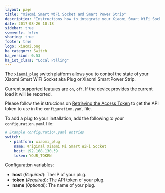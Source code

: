 ```yaml
---
layout: page
title: "Xiaomi Smart WiFi Socket and Smart Power Strip"
description: "Instructions how to integrate your Xiaomi Smart WiFi Socket aka Plug or Xiaomi Smart Power Strip within Home Assistant."
date: 2017-08-26 10:18
sidebar: true
comments: false
sharing: true
footer: true
logo: xiaomi.png
ha_category: Switch
ha_version: 0.53
ha_iot_class: "Local Polling"
---
```


The `xiaomi_plug` switch platform allows you to control the state of your Xiaomi Smart WiFi Socket aka Plug or Xiaomi Smart Power Strip.

Current supported features are `on`, `off`. If the device provides the current load it will be reported.

Please follow the instructions on [Retrieving the Access Token](/xiaomi/#retrieving-the-access-token) to get the API token to use in the `configuration.yaml` file.

To add a plug to your installation, add the following to your `configuration.yaml` file:

```yaml
# Example configuration.yaml entries
switch:
  - platform: xiaomi_plug
    name: Original Xiaomi Mi Smart WiFi Socket
    host: 192.168.130.59
    token: YOUR_TOKEN
```

Configuration variables:
- **host** (*Required*): The IP of your plug.
- **token** (*Required*): The API token of your plug.
- **name** (*Optional*): The name of your plug.
